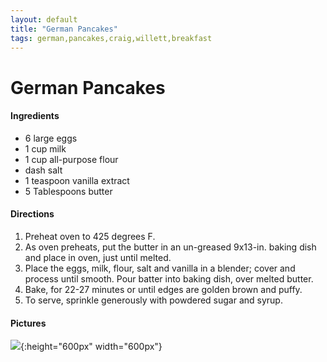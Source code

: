 ```yaml
---
layout: default
title: "German Pancakes"
tags: german,pancakes,craig,willett,breakfast
---
```

# German Pancakes

#### Ingredients
- 6 large eggs
- 1 cup milk
- 1 cup all-purpose flour
- dash salt
- 1 teaspoon vanilla extract
- 5 Tablespoons butter

#### Directions
1. Preheat oven to 425 degrees F.
2. As oven preheats, put the butter in an un-greased 9x13-in. baking dish and place in oven, just until melted.
3. Place the eggs, milk, flour, salt and vanilla in a blender; cover and process until smooth. Pour batter into baking dish, over melted butter.
4. Bake, for 22-27 minutes or until edges are golden brown and puffy.
5. To serve, sprinkle generously with powdered sugar and syrup.

#### Pictures
![]({{site.github.url}}/Breakfast/Images/GermanPancakes.jpg){:height="600px" width="600px"}
